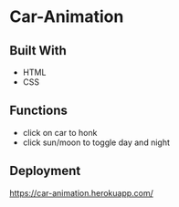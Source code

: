 # Car-Animation

## Built With
- HTML
- CSS

## Functions
- click on car to honk
- click sun/moon to toggle day and night

## Deployment
https://car-animation.herokuapp.com/
